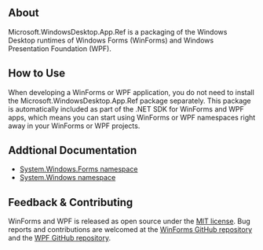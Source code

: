 ## About

Microsoft.WindowsDesktop.App.Ref is a packaging of the Windows Desktop runtimes of Windows Forms (WinForms) and Windows Presentation Foundation (WPF).

## How to Use

When developing a WinForms or WPF application, you do not need to install the Microsoft.WindowsDesktop.App.Ref package separately. This package is automatically included as part of the .NET SDK for WinForms and WPF apps, which means you can start using WinForms or WPF namespaces right away in your WinForms or WPF projects.

## Addtional Documentation

- [System.Windows.Forms namespace](https://learn.microsoft.com/dotnet/api/system.windows.forms)
- [System.Windows namespace](https://learn.microsoft.com/dotnet/api/system.windows)


## Feedback & Contributing

WinForms and WPF is released as open source under the [MIT license](https://licenses.nuget.org/MIT). Bug reports and contributions are welcomed at the [WinForms GitHub repository](https://github.com/dotnet/winforms) and the [WPF GitHub repository](https://github.com/dotnet/wpf).